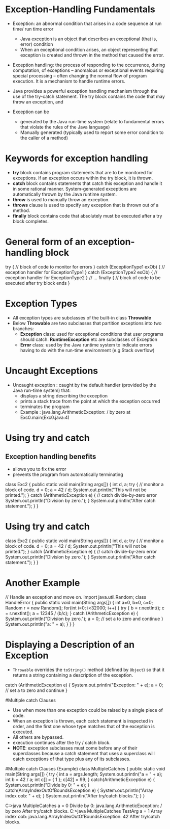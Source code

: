 # Exception-Handling Fundamentals

- Exception: an abnormal condition that arises in a code sequence at run time/ run time error
    - Java exception is an object that describes an exceptional (that is, error) condition
    - When an exceptional condition arises, an object representing that exception is created and thrown in the method that caused the error.

- Exception handling: the process of responding to the occurrence, during computation, of exceptions – anomalous or exceptional events requiring special processing – often changing the normal flow of program execution. It is a mechanism to handle runtime errors.

- Java provides a powerful exception handling mechanism through the use of the try-catch statement. The try block contains the code that may throw an exception, and 

- Exception can be
    - generated by the Java run-time system (relate to fundamental errors that violate the rules of the Java language)
    - Manually generated (typically used to report some error condition to the caller of a method)

# Keywords for exception handling

- **try** block contains program statements that are to be monitored for exceptions. If an exception occurs within the try block, it is thrown.
- **catch** block contains statements that catch this exception and handle it in some rational manner. System-generated exceptions are automatically thrown by the Java runtime system.
- **throw** is used to manually throw an exception.
- **throws** clause is used to specify any exception that is thrown out of a method.
- **finally** block contains code that absolutely must be executed after a try block completes.


# General form of an exception-handling block

try {
    // block of code to monitor for errors
}
catch (ExceptionType1 exOb) {
    // exception handler for ExceptionType1
}
catch (ExceptionType2 exOb) {
    // exception handler for ExceptionType2
}
// ...
finally {
    // block of code to be executed after try block ends
}


# Exception Types

- All exception types are subclasses of the built-in class **Throwable**
- Below **Throwable** are two subclasses that partition exceptions into two branches:
    - **Exception** class: used for exceptional conditions that user programs should catch. **RuntimeException** etc are subclasses of Exception
    - **Error** class: used by the Java runtime system to indicate errors having to do with the run-time environment (e.g Stack overflow)
 

 # Uncaught Exceptions

- Uncaught exception : caught by the default handler (provided by the Java run-time system) that:
    - displays a string describing the exception
    - prints a stack trace from the point at which the exception occurred
    - terminates the program
    - Example : java.lang.ArithmeticException: / by zero at Exc0.main(Exc0.java:4)


# Using try and catch

## Exception handling benefits
- allows you to fix the error
- prevents the program from automatically terminating


class Exc2 {
    public static void main(String args[]) {
        int d, a;
        try { // monitor a block of code.
            d = 0;
            a = 42 / d;
            System.out.println("This will not be printed.");
        } catch (ArithmeticException e) {
            // catch divide-by-zero error
            System.out.println("Division by zero.");
        }
        System.out.println("After catch statement.");
    }
}


# Using try and catch


class Exc2 {
    public static void main(String args[]) {
        int d, a;
        try { // monitor a block of code.
            d = 0;
            a = 42 / d;
            System.out.println("This will not be printed.");
        } catch (ArithmeticException e) {
            // catch divide-by-zero error
            System.out.println("Division by zero.");
        }
        System.out.println("After catch statement.");
    }
}


# Another Example


// Handle an exception and move on.
import java.util.Random;
class HandleError {
    public static void main(String args[]) {
        int a=0, b=0, c=0;
        Random r = new Random();
        for(int i=0; i<32000; i++) {
            try {
                b = r.nextInt();
                c = r.nextInt();
                a = 12345 / (b/c);
            } catch (ArithmeticException e) {
                System.out.println("Division by zero.");
                a = 0; // set a to zero and continue
            }
            System.out.println("a: " + a);
        }
    }
}

# Displaying a Description of an Exception

- `Throwable` overrides the `toString()` method (defined by `Object`) so that it returns a string containing a description of the exception.

catch (ArithmeticException e) {
    System.out.println("Exception: " + e);
    a = 0; // set a to zero and continue
}

#Multiple catch Clauses
- Use when more than one exception could be raised by a single piece of code.
- When an exception is thrown, each catch statement is inspected in order, and the first one whose type matches that of the exception is executed.
- All others are bypassed.
- execution continues after the try / catch block.
- **NOTE**: exception subclasses must come before any of their superclasses because a catch statement that uses a superclass will catch exceptions of that type plus any of its subclasses.


#Multiple catch Clauses (Example)
class MultipleCatches {
    public static void main(String args[]) {
        try {
            int a = args.length;
            System.out.println("a = " + a);
            int b = 42 / a;
            int c[] = { 1 };
            c[42] = 99;
        } catch(ArithmeticException e) {
            System.out.println("Divide by 0: " + e);
        } catch(ArrayIndexOutOfBoundsException e) {
            System.out.println("Array index oob: " + e);
        }
        System.out.println("After try/catch blocks.");
    }
}

C:\>java MultipleCatches
a = 0
Divide by 0: java.lang.ArithmeticException: / by zero
After try/catch blocks.
C:\>java MultipleCatches TestArg
a = 1
Array index oob: java.lang.ArrayIndexOutOfBoundsException: 42
After try/catch blocks.
